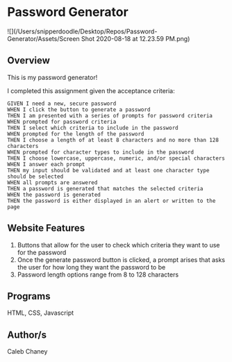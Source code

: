 # Password Generator
![](/Users/snipperdoodle/Desktop/Repos/Password-Generator/Assets/Screen Shot 2020-08-18 at 12.23.59 PM.png)
## Overview
 This is my password generator! 

I completed this assignment given the acceptance criteria: 


```
GIVEN I need a new, secure password
WHEN I click the button to generate a password
THEN I am presented with a series of prompts for password criteria
WHEN prompted for password criteria
THEN I select which criteria to include in the password
WHEN prompted for the length of the password
THEN I choose a length of at least 8 characters and no more than 128 characters
WHEN prompted for character types to include in the password
THEN I choose lowercase, uppercase, numeric, and/or special characters
WHEN I answer each prompt
THEN my input should be validated and at least one character type should be selected
WHEN all prompts are answered
THEN a password is generated that matches the selected criteria
WHEN the password is generated
THEN the password is either displayed in an alert or written to the page
```

## Website Features
1) Buttons that allow for the user to check which criteria they want to use for the password
2) Once the generate password button is clicked, a prompt arises that asks the user for how long they want the password to be
3) Password length options range from 8 to 128 characters

## Programs 
HTML, CSS, Javascript

## Author/s
Caleb Chaney
